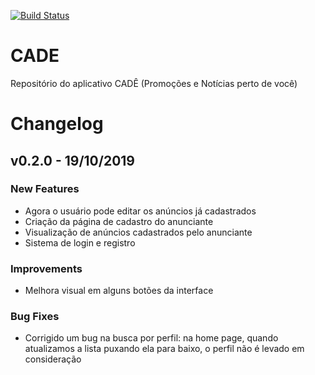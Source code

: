 [![Build Status](https://travis-ci.org/ES2-UFPI/CADE.svg?branch=master)](https://travis-ci.org/ES2-UFPI/CADE)
# CADE
Repositório do aplicativo CADÊ (Promoções e Notícias perto de você)

# Changelog

## v0.2.0 - 19/10/2019

### New Features

- Agora o usuário pode editar os anúncios já cadastrados
- Criação da página de cadastro do anunciante
- Visualização de anúncios cadastrados pelo anunciante
- Sistema de login e registro

### Improvements

- Melhora visual em alguns botões da interface

### Bug Fixes

- Corrigido um bug na busca por perfil: na home page, quando atualizamos a lista puxando ela para baixo, o perfil não é levado em consideração
